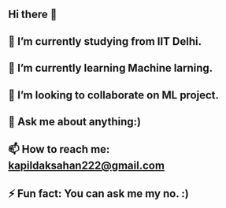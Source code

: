 ## Hi there 👋

## 🔭 I’m currently studying from IIT Delhi.
## 🌱 I’m currently learning Machine larning.
## 👯 I’m looking to collaborate on ML project.
## 💬 Ask me about anything:)
## 📫 How to reach me: kapildaksahan222@gmail.com
## ⚡ Fun fact: You can ask me my no. :)
